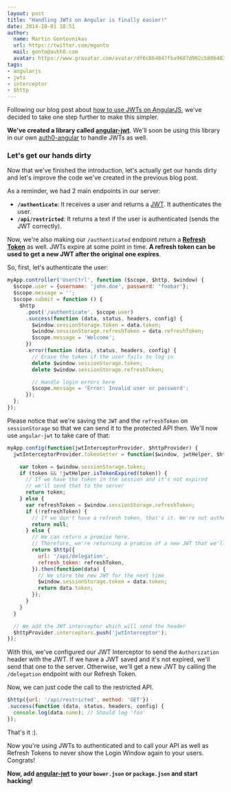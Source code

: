 ```yaml
---
layout: post
title: "Handling JWTs on Angular is finally easier!"
date: 2014-10-01 18:51
author:
  name: Martin Gontovnikas
  url: https://twitter.com/mgonto
  mail: gonto@auth0.com
  avatar: https://www.gravatar.com/avatar/df6c864847fba9687d962cb80b482764?size=200
tags:
- angularjs
- jwts
- interceptor
- $http
---
```


Following our blog post about [how to use JWTs on AngularJS](https://auth0.com/blog/2014/01/07/angularjs-authentication-with-cookies-vs-token/#comment-1506375766), we've decided to take one step further to make this simpler.

**We've created a library called [angular-jwt](https://github.com/auth0/angular-jwt)**. We'll soon be using this library in our own [auth0-angular](https://github.com/auth0/auth0-angular) to handle JWTs as well.

### Let's get our hands dirty

Now that we've finished the introduction, let's actually get our hands dirty and let's improve the code we've created in the previous blog post.

As a reminder, we had 2 main endpoints in our server:

* **`/authenticate`**: It receives a user and returns a [JWT](http://jwt.io/). It authenticates the user.
* **`/api/restricted`**: It returns a text if the user is authenticated (sends the JWT correctly).

Now, we're also making our `/authenticated` endpoint return a **[Refresh Token](http://docs.auth0.com/refresh-token)** as well. JWTs expire at some point in time. **A refresh token can be used to get a new JWT after the original one expires**.

So, first, let's authenticate the user:

````js
myApp.controller('UserCtrl', function ($scope, $http, $window) {
  $scope.user = {username: 'john.doe', password: 'foobar'};
  $scope.message = '';
  $scope.submit = function () {
    $http
      .post('/authenticate', $scope.user)
      .success(function (data, status, headers, config) {
        $window.sessionStorage.token = data.token;
        $window.sessionStorage.refreshToken = data.refreshToken;
        $scope.message = 'Welcome';
      })
      .error(function (data, status, headers, config) {
        // Erase the token if the user fails to log in
        delete $window.sessionStorage.token;
        delete $window.sessionStorage.refreshToken;

        // Handle login errors here
        $scope.message = 'Error: Invalid user or password';
      });
  };
});
````

Please notice that we're saving the `JWT` and the `refreshToken` on `sessionStorage` so that we can send it to the protected API then. We'll now use `angular-jwt` to take care of that:

````js
myApp.config(function(jwtInterceptorProvider, $httpProvider) {
  jwtInterceptorProvider.tokenGetter = function($window, jwtHelper, $http) {

    var token = $window.sessionStorage.token;
    if (token && !jwtHelper.isTokenExpired(token)) {
      // If we have the token in the session and it's not expired
      // we'll send that to the server
      return token;
    } else {
      var refreshToken = $window.sessionStorage.refreshToken;
      if (!refreshToken) {
        // If we don't have a refresh token, that's it. We're not authenticated
        return null;
      } else {
        // We can return a promise here.
        // Therefore, we're returning a promise of a new JWT that we'll get
        return $http({
          url: '/api/delegation',
          refresh_token: refreshToken,
        }).then(function(data) {
          // We store the new JWT for the next time
          $window.sessionStorage.token = data.token;
          return data.token;
        });
      }
    }
  }

  // We add the JWT interceptor which will send the header
  $httpProvider.interceptors.push('jwtInterceptor');
});
````

With this, we've configured our JWT Interceptor to send the `Authorization` header with the JWT. If we have a JWT saved and it's not expired, we'll send that one to the server. Otherwise, we'll get a new JWT by calling the `/delegation` endpoint with our Refresh Token.

Now, we can just code the call to the restricted API.

````js
$http({url: '/api/restricted', method: 'GET'})
.success(function (data, status, headers, config) {
  console.log(data.name); // Should log 'foo'
});
````

That's it :).

Now you're using JWTs to authenticated and to call your API as well as Refresh Tokens to never show the Login Window again to your users. Congrats!

**Now, add [angular-jwt](https://github.com/auth0/angular-jwt) to your `bower.json` or `package.json` and start hacking!**



